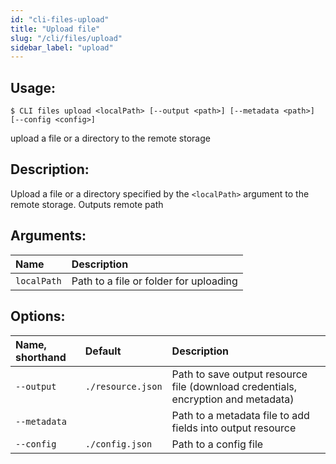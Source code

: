 ```yaml
---
id: "cli-files-upload"
title: "Upload file"
slug: "/cli/files/upload"
sidebar_label: "upload"
---
```


## Usage:

```shell
$ CLI files upload <localPath> [--output <path>] [--metadata <path>] [--config <config>]
```

upload a file or a directory to the remote storage 

## Description:

Upload a file or a directory specified by the `<localPath>` argument to the remote storage. Outputs remote path

## Arguments:

|**Name**|**Description**|
| :- | :- |
|`localPath`|Path to a file or folder for uploading|

## Options:

|**Name, shorthand**|**Default**|**Description**|
| :- | :- | :- |
|`--output`|`./resource.json`|Path to save output resource file (download credentials, encryption and metadata)|
|`--metadata`||Path to a metadata file to add fields into output resource|
|`--config`|`./config.json`|Path to a config file|
